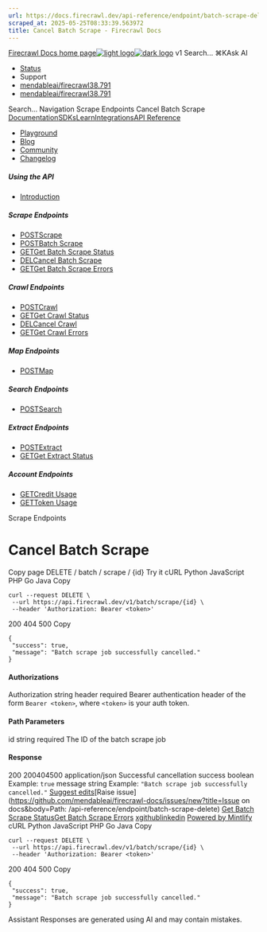 ```yaml
---
url: https://docs.firecrawl.dev/api-reference/endpoint/batch-scrape-delete
scraped_at: 2025-05-25T08:33:39.563972
title: Cancel Batch Scrape - Firecrawl Docs
---
```


[Firecrawl Docs home page![light logo](https://mintlify.s3.us-west-1.amazonaws.com/firecrawl/logo/logo.png)![dark logo](https://mintlify.s3.us-west-1.amazonaws.com/firecrawl/logo/logo-dark.png)](https://firecrawl.dev)
v1
Search...
⌘KAsk AI
  * [Status](https://firecrawl.betteruptime.com)
  * Support
  * [mendableai/firecrawl38.791](https://github.com/mendableai/firecrawl)
  * [mendableai/firecrawl38.791](https://github.com/mendableai/firecrawl)


Search...
Navigation
Scrape Endpoints
Cancel Batch Scrape
[Documentation](https://docs.firecrawl.dev/introduction)[SDKs](https://docs.firecrawl.dev/sdks/overview)[Learn](https://www.firecrawl.dev/blog/category/tutorials)[Integrations](https://www.firecrawl.dev/app)[API Reference](https://docs.firecrawl.dev/api-reference/introduction)
* [Playground](https://firecrawl.dev/playground)
* [Blog](https://firecrawl.dev/blog)
* [Community](https://discord.gg/gSmWdAkdwd)
* [Changelog](https://firecrawl.dev/changelog)
##### Using the API
  * [Introduction](https://docs.firecrawl.dev/api-reference/introduction)


##### Scrape Endpoints
  * [POSTScrape](https://docs.firecrawl.dev/api-reference/endpoint/scrape)
  * [POSTBatch Scrape](https://docs.firecrawl.dev/api-reference/endpoint/batch-scrape)
  * [GETGet Batch Scrape Status](https://docs.firecrawl.dev/api-reference/endpoint/batch-scrape-get)
  * [DELCancel Batch Scrape](https://docs.firecrawl.dev/api-reference/endpoint/batch-scrape-delete)
  * [GETGet Batch Scrape Errors](https://docs.firecrawl.dev/api-reference/endpoint/batch-scrape-get-errors)


##### Crawl Endpoints
  * [POSTCrawl](https://docs.firecrawl.dev/api-reference/endpoint/crawl-post)
  * [GETGet Crawl Status](https://docs.firecrawl.dev/api-reference/endpoint/crawl-get)
  * [DELCancel Crawl](https://docs.firecrawl.dev/api-reference/endpoint/crawl-delete)
  * [GETGet Crawl Errors](https://docs.firecrawl.dev/api-reference/endpoint/crawl-get-errors)


##### Map Endpoints
  * [POSTMap](https://docs.firecrawl.dev/api-reference/endpoint/map)


##### Search Endpoints
  * [POSTSearch](https://docs.firecrawl.dev/api-reference/endpoint/search)


##### Extract Endpoints
  * [POSTExtract](https://docs.firecrawl.dev/api-reference/endpoint/extract)
  * [GETGet Extract Status](https://docs.firecrawl.dev/api-reference/endpoint/extract-get)


##### Account Endpoints
  * [GETCredit Usage](https://docs.firecrawl.dev/api-reference/endpoint/credit-usage)
  * [GETToken Usage](https://docs.firecrawl.dev/api-reference/endpoint/token-usage)


Scrape Endpoints
# Cancel Batch Scrape
Copy page
DELETE
/
batch
/
scrape
/
{id}
Try it
cURL
Python
JavaScript
PHP
Go
Java
Copy
```
curl --request DELETE \
 --url https://api.firecrawl.dev/v1/batch/scrape/{id} \
 --header 'Authorization: Bearer <token>'
```

200
404
500
Copy
```
{
 "success": true,
 "message": "Batch scrape job successfully cancelled."
}
```

#### Authorizations
[​](https://docs.firecrawl.dev/api-reference/endpoint/batch-scrape-delete#authorization-authorization)
Authorization
string
header
required
Bearer authentication header of the form `Bearer <token>`, where `<token>` is your auth token.
#### Path Parameters
[​](https://docs.firecrawl.dev/api-reference/endpoint/batch-scrape-delete#parameter-id)
id
string
required
The ID of the batch scrape job
#### Response
200
200404500
application/json
Successful cancellation
[​](https://docs.firecrawl.dev/api-reference/endpoint/batch-scrape-delete#response-success)
success
boolean
Example:
`true`
[​](https://docs.firecrawl.dev/api-reference/endpoint/batch-scrape-delete#response-message)
message
string
Example:
`"Batch scrape job successfully cancelled."`
[Suggest edits](https://github.com/mendableai/firecrawl-docs/edit/main/api-reference/endpoint/batch-scrape-delete.mdx)[Raise issue](https://github.com/mendableai/firecrawl-docs/issues/new?title=Issue on docs&body=Path: /api-reference/endpoint/batch-scrape-delete)
[Get Batch Scrape Status](https://docs.firecrawl.dev/api-reference/endpoint/batch-scrape-get)[Get Batch Scrape Errors](https://docs.firecrawl.dev/api-reference/endpoint/batch-scrape-get-errors)
[x](https://x.com/firecrawl_dev)[github](https://github.com/mendableai/firecrawl)[linkedin](https://www.linkedin.com/company/firecrawl)
[Powered by Mintlify](https://mintlify.com/preview-request?utm_campaign=poweredBy&utm_medium=referral&utm_source=docs.firecrawl.dev)
cURL
Python
JavaScript
PHP
Go
Java
Copy
```
curl --request DELETE \
 --url https://api.firecrawl.dev/v1/batch/scrape/{id} \
 --header 'Authorization: Bearer <token>'
```

200
404
500
Copy
```
{
 "success": true,
 "message": "Batch scrape job successfully cancelled."
}
```

Assistant
Responses are generated using AI and may contain mistakes.


